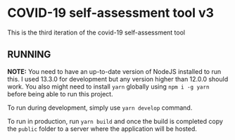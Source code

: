 # COVID-19 self-assessment tool v3

This is the third iteration of the covid-19 self-assessment tool

## RUNNING

**NOTE:** You need to have an up-to-date version of NodeJS installed to run this. I used 13.3.0 for development but any version higher than 12.0.0 should work. You also might need to install `yarn` globally using `npm i -g yarn` before being able to run this project.

To run during development, simply use `yarn develop` command.

To run in production, run `yarn build` and once the build is completed copy the `public` folder to a server where the application will be hosted.
